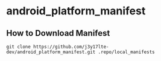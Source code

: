 # android_platform_manifest

## How to Download Manifest

`git clone https://github.com/j3y17lte-dev/android_platform_manifest.git .repo/local_manifests`
